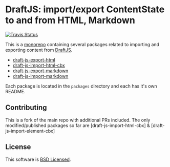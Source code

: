 # DraftJS: import/export ContentState to and from HTML, Markdown

<a href="https://travis-ci.org/sstur/draft-js-utils"><img alt="Travis Status" src="https://img.shields.io/travis/sstur/draft-js-utils/master.svg?label=travis&maxAge=43200"></a>

This is a [monorepo](https://lernajs.io/) containing several packages related to importing and exporting content from [DraftJS](https://draftjs.org/).

* [draft-js-export-html](https://www.npmjs.com/package/draft-js-export-html)
* [draft-js-import-html-cbx](https://www.npmjs.com/package/draft-js-import-html-cbx)
* [draft-js-export-markdown](https://www.npmjs.com/package/draft-js-export-markdown)
* [draft-js-import-markdown](https://www.npmjs.com/package/draft-js-import-markdown)

Each package is located in the `packages` directory and each has it's own README.

## Contributing

This is a fork of the main repo with additional PRs included.
The only modified/published packages so far are [draft-js-import-html-cbx] & [draft-js-import-element-cbx]

## License

This software is [BSD Licensed](/LICENSE).
